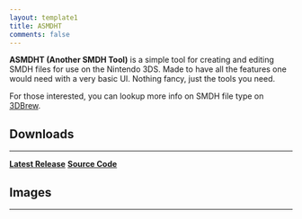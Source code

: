 ```yaml
---
layout: template1
title: ASMDHT
comments: false
---
```


<p><strong>ASMDHT (Another SMDH Tool)</strong> is a simple tool for creating and editing SMDH files for use on the Nintendo 3DS. Made to have all the features one would need with a very basic UI. Nothing fancy, just the tools you need.</p>

<p>For those interested, you can lookup more info on SMDH file type on <a href="http://3dbrew.org/wiki/SMDH" target="_blank">3DBrew</a>.</p>

<h2>Downloads</h2>

<hr />
<p><a class="btn btn-danger btn-large" href="https://github.com/Lomeli12/ASMDHT/releases/latest" target="_blank"><span class="fa fa-download"></span> <strong>Latest Release</strong></a> <a class="btn btn-success btn-large" href="https://github.com/Lomeli12/ASMDHT" target="_blank"><span class="fa fa-github"></span> <strong>Source Code</strong></a></p>

<h2>Images</h2>

<hr />